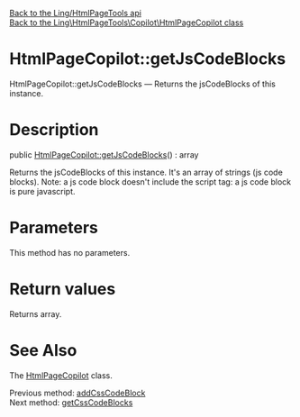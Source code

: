 [Back to the Ling/HtmlPageTools api](https://github.com/lingtalfi/HtmlPageTools/blob/master/doc/api/Ling/HtmlPageTools.md)<br>
[Back to the Ling\HtmlPageTools\Copilot\HtmlPageCopilot class](https://github.com/lingtalfi/HtmlPageTools/blob/master/doc/api/Ling/HtmlPageTools/Copilot/HtmlPageCopilot.md)


HtmlPageCopilot::getJsCodeBlocks
================



HtmlPageCopilot::getJsCodeBlocks — Returns the jsCodeBlocks of this instance.




Description
================


public [HtmlPageCopilot::getJsCodeBlocks](https://github.com/lingtalfi/HtmlPageTools/blob/master/doc/api/Ling/HtmlPageTools/Copilot/HtmlPageCopilot/getJsCodeBlocks.md)() : array




Returns the jsCodeBlocks of this instance.
It's an array of strings (js code blocks).
Note: a js code block doesn't include the script tag: a js code block is pure javascript.




Parameters
================

This method has no parameters.


Return values
================

Returns array.








See Also
================

The [HtmlPageCopilot](https://github.com/lingtalfi/HtmlPageTools/blob/master/doc/api/Ling/HtmlPageTools/Copilot/HtmlPageCopilot.md) class.

Previous method: [addCssCodeBlock](https://github.com/lingtalfi/HtmlPageTools/blob/master/doc/api/Ling/HtmlPageTools/Copilot/HtmlPageCopilot/addCssCodeBlock.md)<br>Next method: [getCssCodeBlocks](https://github.com/lingtalfi/HtmlPageTools/blob/master/doc/api/Ling/HtmlPageTools/Copilot/HtmlPageCopilot/getCssCodeBlocks.md)<br>

